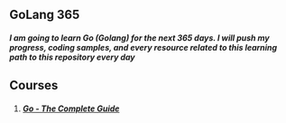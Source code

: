 ## GoLang 365
##### I am going to learn Go (Golang) for the next 365 days. I will push my progress, coding samples, and every resource related to this learning path to this repository every day


## Courses
1.  ##### [Go - The Complete Guide](https://www.udemy.com/course-dashboard-redirect/?course_id=5652172)
